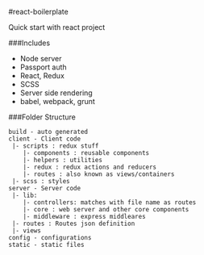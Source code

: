 #react-boilerplate

Quick start with react project

###Includes
- Node server
- Passport auth
- React, Redux
- SCSS
- Server side rendering
- babel, webpack, grunt

###Folder Structure
```
build - auto generated
client - Client code
 |- scripts : redux stuff
    |- components : reusable components
    |- helpers : utilities
    |- redux : redux actions and reducers
    |- routes : also known as views/containers
 |- scss : styles   
server - Server code
 |- lib: 
    |- controllers: matches with file name as routes
    |- core : web server and other core components
    |- middleware : express middleares 
 |- routes : Routes json definition
 |- views
config - configurations
static - static files
```